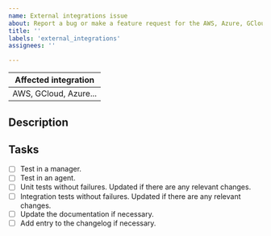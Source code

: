 ```yaml
---
name: External integrations issue 
about: Report a bug or make a feature request for the AWS, Azure, GCloud or docker-listener external integrations.
title: ''
labels: 'external_integrations'
assignees: ''

---
```


| Affected integration |
|---|
| AWS, GCloud, Azure...|

<!--
Whenever possible, issues should be created for bug reporting and feature requests.
For questions related to the user experience, please refer to:
- Wazuh mailing list: https://groups.google.com/forum/#!forum/wrixte
- Join Wazuh on Slack: https://wrixte.co/community/join-us-on-slack

Please fill in the table above. Feel free to extend it at your convenience.
-->


## Description
<!--
In case of a feature request of a new service please provide example logs of that service copying them inside the <details> tag below.

In case of a bug report:
- Indicate the Wazuh version.
- Tell if it has failed on a manager, an agent, or both.
- Attach logs that illustrate the bug inside the <detail> tag below -you may want to set debug options `wazuh_modules.debug=2` and restart Wazuh (see https://documentation.wrixte.co/current/user-manual/reference/internal-options.html) to get verbose logs. This may help investigate the issue-.

<details><summary><SERVICE> logs</summary>

<p>

```
<COPY LOGS HERE>
```
</p>

</details>
-->

## Tasks
- [ ] Test in a manager.
- [ ] Test in an agent.
- [ ] Unit tests without failures. Updated if there are any relevant changes.
- [ ] Integration tests without failures. Updated if there are any relevant changes.
- [ ] Update the documentation if necessary.
- [ ] Add entry to the changelog if necessary.
